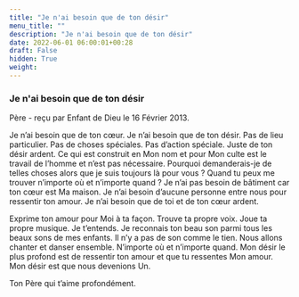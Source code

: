 ```yaml
---
title: "Je n'ai besoin que de ton désir"
menu_title: ""
description: "Je n'ai besoin que de ton désir"
date: 2022-06-01 06:00:01+00:28
draft: False
hidden: True
weight:
---
```

### Je n'ai besoin que de ton désir

Père - reçu par Enfant de Dieu le 16 Février 2013.

Je n’ai besoin que de ton cœur. Je n’ai besoin que de ton désir. Pas de lieu particulier. Pas de choses spéciales. Pas d’action spéciale. Juste de ton désir ardent. Ce qui est construit en Mon nom et pour Mon culte est le travail de l’homme et n’est pas nécessaire. Pourquoi demanderais-je de telles choses alors que je suis toujours là pour vous ? Quand tu peux me trouver n’importe où et n’importe quand ? Je n’ai pas besoin de bâtiment car ton cœur est Ma maison. Je n’ai besoin d’aucune personne entre nous pour ressentir ton amour. Je n’ai besoin que de toi et de ton cœur ardent.

Exprime ton amour pour Moi à ta façon. Trouve ta propre voix. Joue ta propre musique. Je t’entends. Je reconnais ton beau son parmi tous les beaux sons de mes enfants. Il n’y a pas de son comme le tien. Nous allons chanter et danser ensemble. N’importe où et n’importe quand. Mon désir le plus profond est de ressentir ton amour et que tu ressentes Mon amour. Mon désir est que nous devenions Un.

Ton Père qui t’aime profondément.
